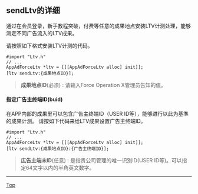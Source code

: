 ## sendLtv的详细

通过在会员登录，新手教程突破，付费等任意的成果地点安装LTV计测处理，能够测定不同广告流入的LTV成果。

请按照如下格式安装LTV计测的代码。

```objc
#import "Ltv.h"
// ...
AppAdForceLtv *ltv = [[[AppAdForceLtv alloc] init]];
[ltv sendLtv:{成果地点ID}];
```

> **成果地点ID**(必须) : 请输入Force Operation X管理员告知的值。

#### 指定广告主终端ID(buid)

在APP内部的成果里可以包含广告主终端ID（USER ID等），能够进行以此为基準的成果计测。
请按如下代码来给LTV成果设置广告主终端ID。

```objc
#import "Ltv.h"
// ...
AppAdForceLtv *ltv = [[[AppAdForceLtv alloc] init]];
[ltv sendLtv:{成果地点ID}:{广告主终端ID}];
```

> **広告主端末ID**(任意) : 是指贵公司管理的唯一识別ID(USER ID等)。可以指定64文字以内的半角英文数字。

---
[Top](/lang/zh-tw/README.md)
